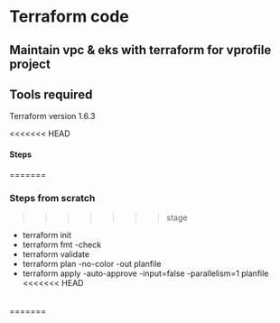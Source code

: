 # Terraform code

## Maintain vpc & eks with terraform for vprofile project

## Tools required
Terraform version 1.6.3

<<<<<<< HEAD
#### Steps
=======
### Steps from scratch
>>>>>>> stage
* terraform init
* terraform fmt -check
* terraform validate
* terraform plan -no-color -out planfile 
* terraform apply -auto-approve -input=false -parallelism=1 planfile
<<<<<<< HEAD
######
######
=======
#####
#####

